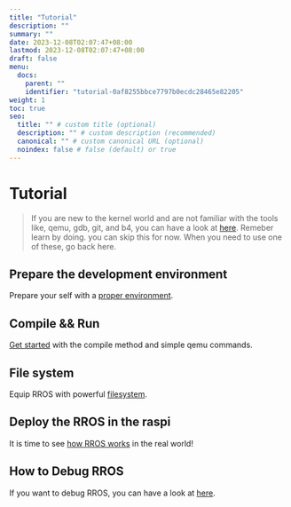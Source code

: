 ```yaml
---
title: "Tutorial"
description: ""
summary: ""
date: 2023-12-08T02:07:47+08:00
lastmod: 2023-12-08T02:07:47+08:00
draft: false
menu:
  docs:
    parent: ""
    identifier: "tutorial-0af8255bbce7797b0ecdc28465e82205"
weight: 1
toc: true
seo:
  title: "" # custom title (optional)
  description: "" # custom description (recommended)
  canonical: "" # custom canonical URL (optional)
  noindex: false # false (default) or true
---
```


# Tutorial

> If you are new to the kernel world and are not familiar with the tools like, qemu, gdb, git, and b4, you can have a look at [here](https://bupt-os.github.io/website/docs/tutotial/learn). Remeber learn by doing. you can skip this for now. When you need to use one of these, go back here.

## Prepare the development environment

Prepare your self with a [proper environment](https://bupt-os.github.io/website/docs/tutotial/environment).

## Compile && Run

[Get started](https://bupt-os.github.io/website/docs/tutotial/run) with the compile method and simple qemu commands.

## File system

Equip RROS with powerful [filesystem](https://bupt-os.github.io/website/docs/tutotial/raspi).

## Deploy the RROS in the raspi

It is time to see [how RROS works](https://bupt-os.github.io/website/docs/tutotial/raspi) in the real world!

## How to Debug RROS

If you want to debug RROS, you can have a look at [here](https://bupt-os.github.io/website/docs/tutorial/debug).